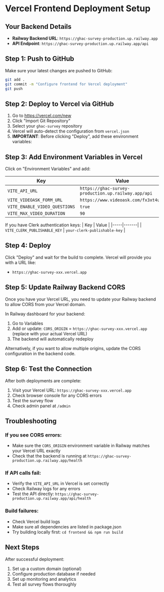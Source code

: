 # Vercel Frontend Deployment Setup

## Your Backend Details
- **Railway Backend URL**: `https://ghac-survey-production.up.railway.app`
- **API Endpoint**: `https://ghac-survey-production.up.railway.app/api`

## Step 1: Push to GitHub
Make sure your latest changes are pushed to GitHub:
```bash
git add .
git commit -m "Configure frontend for Vercel deployment"
git push
```

## Step 2: Deploy to Vercel via GitHub

1. Go to https://vercel.com/new
2. Click "Import Git Repository"
3. Select your `ghac-survey` repository
4. Vercel will auto-detect the configuration from `vercel.json`
5. **IMPORTANT**: Before clicking "Deploy", add these environment variables:

## Step 3: Add Environment Variables in Vercel

Click on "Environment Variables" and add:

| Key | Value |
|-----|-------|
| `VITE_API_URL` | `https://ghac-survey-production.up.railway.app/api` |
| `VITE_VIDEOASK_FORM_URL` | `https://www.videoask.com/fx3xt4u0q` |
| `VITE_ENABLE_VIDEO_QUESTIONS` | `true` |
| `VITE_MAX_VIDEO_DURATION` | `90` |

If you have Clerk authentication keys:
| Key | Value |
|-----|-------|
| `VITE_CLERK_PUBLISHABLE_KEY` | `your-clerk-publishable-key` |

## Step 4: Deploy

Click "Deploy" and wait for the build to complete. Vercel will provide you with a URL like:
- `https://ghac-survey-xxx.vercel.app`

## Step 5: Update Railway Backend CORS

Once you have your Vercel URL, you need to update your Railway backend to allow CORS from your Vercel domain.

In Railway dashboard for your backend:
1. Go to Variables
2. Add or update: `CORS_ORIGIN` = `https://ghac-survey-xxx.vercel.app` (replace with your actual Vercel URL)
3. The backend will automatically redeploy

Alternatively, if you want to allow multiple origins, update the CORS configuration in the backend code.

## Step 6: Test the Connection

After both deployments are complete:

1. Visit your Vercel URL: `https://ghac-survey-xxx.vercel.app`
2. Check browser console for any CORS errors
3. Test the survey flow
4. Check admin panel at `/admin`

## Troubleshooting

### If you see CORS errors:
- Make sure the `CORS_ORIGIN` environment variable in Railway matches your Vercel URL exactly
- Check that the backend is running at `https://ghac-survey-production.up.railway.app/health`

### If API calls fail:
- Verify the `VITE_API_URL` in Vercel is set correctly
- Check Railway logs for any errors
- Test the API directly: `https://ghac-survey-production.up.railway.app/api/health`

### Build failures:
- Check Vercel build logs
- Make sure all dependencies are listed in package.json
- Try building locally first: `cd frontend && npm run build`

## Next Steps

After successful deployment:
1. Set up a custom domain (optional)
2. Configure production database if needed
3. Set up monitoring and analytics
4. Test all survey flows thoroughly